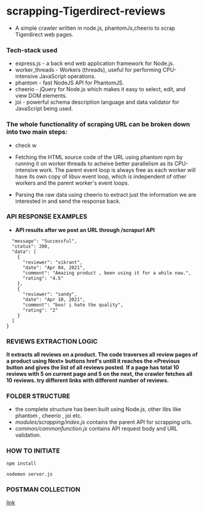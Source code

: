 # scrapping-Tigerdirect-reviews
* A simple crawler written in node.js, phantomJs,cheerio to scrap Tigerdirect web pages.
### Tech-stack used
* express.js - a back end web application framework for Node.js.
* worker_threads - Workers (threads), useful for performing CPU-intensive JavaScript operations.
* phantom - fast NodeJS API for PhantomJS.
* cheerio -  jQuery for Node.js which makes it easy to select, edit, and view DOM elements.
* joi - powerful schema description language and data validator for JavaScript being used.



### The whole functionality of scraping URL can be broken down into two main steps:

* check w

* Fetching the HTML source code of the URL using phantom npm by running it on worker threads to acheive better parallelism as its CPU-intensive work. The parent event loop is always free as each worker will have its own copy of libuv event loop, which is independent of other workers and the parent worker's event loops.


* Parsing the raw data using cheerio to extract just the information we are interested in and send the response back.


### API RESPONSE EXAMPLES
   * **API results after we post an URL through /scrapurl API**
```{
  "message": "Successful",
  "status": 200,
  "data": [
    {
      "reviewer": "vikrant",
      "date": "Apr 04, 2021",
      "comment": "Amazing product , been using it for a while now.",
      "rating": "4.5"
    },
    {
      "reviewer": "sandy",
      "date": "Apr 10, 2021",
      "comment": "boo! i hate the quality",
      "rating": "2"
    }
  ]
}
```
### REVIEWS EXTRACTION LOGIC
**It extracts all reviews on a product. The code traverses all review pages of a product using  Next»**
**buttons href's untill it reaches the «Previous button and gives the list of all reviews posted**.
**If a page has total 10 reviews with 5 on current page and 5 on the next, the crawler fetches all 10**
**reviews. try different links with different number of reviews.**



 ### FOLDER STRUCTURE 
 * the complete structure has been built using Node.js, other libs like phantom , cheerio , joi etc.
 * *modules/scrapping/index.js* contains the parent API for scrapping urls.
 * *common/commonfunction.js* contains API request body and URL validation.

 

### HOW TO INITIATE 
```
npm install
```
```
nodemon server.js
```

### POSTMAN COLLECTION
[link](https://www.getpostman.com/collections/8357fd3783402886e55c)



